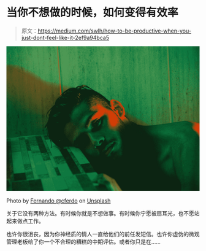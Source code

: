 # 当你不想做的时候，如何变得有效率

> 原文：<https://medium.com/swlh/how-to-be-productive-when-you-just-dont-feel-like-it-2ef9a94bca5>

![](img/faeea35e668b059b4fea19109f16d74a.png)

Photo by [Fernando @cferdo](https://unsplash.com/@dearferdo?utm_source=medium&utm_medium=referral) on [Unsplash](https://unsplash.com?utm_source=medium&utm_medium=referral)

关于它没有两种方法。有时候你就是不想做事。有时候你宁愿被扇耳光，也不愿站起来做点工作。

也许你很沮丧，因为你神经质的情人一直给他们的前任发短信。也许你虚伪的微观管理老板给了你一个不合理的糟糕的中期评估。或者你只是在……